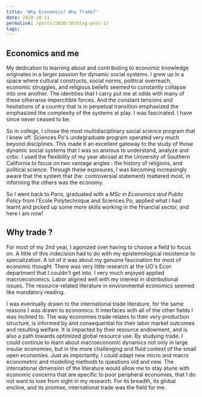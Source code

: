 ```yaml
---
title: 'Why Economics? Why Trade?'
date: 2020-10-11
permalink: /posts/2020/10/blog-post-2/
tags:
---
```


Economics and me 
------
My dedication to learning about and contributing to economic knowledge originates in a larger passion for dynamic social systems. I grew up in a space where cultural constructs, social norms, political overreach, economic struggles, and religious beliefs seemed to constantly collapse into one another. The identities that I carry put me at odds with many of these otherwise impercitible forces. And the constant tensions and hesitations of a country that is in perpetual transition emphasized the emphasized the complexity of the systems at play. I was fascinated. I have since never ceased to be. 

So in college, I chose the most multidisciplinary social science program that I knew off. Sciences Po's undegraduate program operated very much beyond disciplines. This made it an excellent gateway to the study of those dynamic social systems that I was so anxious to understand, analyze and critic. I used the flexibility of my year abroad at the University of Southern California to focus on two vantage angles : the history of religions, and political science. Through these exposures, I was becoming increasingly aware that the system that (tw: controversial statement) mattered most, in informing the others was the economy. 

So I went back to Paris, graduated with a *MSc in Economics and Public Policy* from l'Ecole Polytechnique and Sciences Po, applied what I had learnt and picked up some more skills working in the financial sector, and here I am now! 


Why trade ? 
------

For most of my 2nd year, I agonized over having to choose a field to focus on. A little of this indecision had to do with my epistemological resistence to specialization. A lot of it was about my genuine fascination for most of economic thought. There was very little research at the UO's Econ department that I couldn't get into. I very much enjoyed applied macroeconomics. Labor aligned well with my interest in distributional issues. The resource-related literature in environmental economics seemed like mandatory reading. 

I was eventually drawn to the international trade literature, for the same reasons I was drawn to economics. It interfaces with all of the other fields I was inclined to. The way economies trade relates to their very production structure, is informed by and consequential for their labor market outcomes and resulting welfare. It is impacted by their resource endowment, and is also a path towards optimized global resource use. By studying trade, I could continue to learn about macroeconomic dynamics not only in large insular economies, but in the more challenging and fluid context of the small open economies. Just as importantly, I could adapt new micro and macro econometric and modelling methods to questions old and new. The international dimension of the literature would allow me to stay atune with economic concerns that are specific to poor peripheral economies, that I do not want to lose from sight in my research. For its breadth, its global encline, and its promise, international trade was the field for me.
